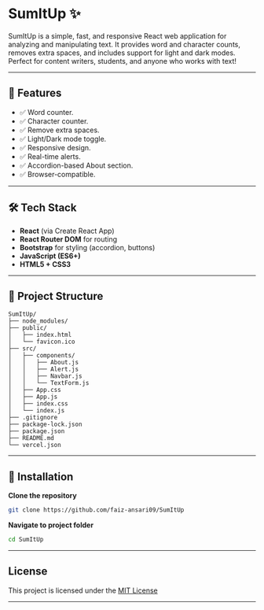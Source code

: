 # SumItUp ✨

SumItUp is a simple, fast, and responsive React web application for analyzing and manipulating text. It provides word and character counts, removes extra spaces, and includes support for light and dark modes. Perfect for content writers, students, and anyone who works with text!

---

## 🚀 Features

- ✅ Word counter.
- ✅ Character counter.
- ✅ Remove extra spaces.
- ✅ Light/Dark mode toggle.
- ✅ Responsive design.
- ✅ Real-time alerts.
- ✅ Accordion-based About section.
- ✅ Browser-compatible.

---

## 🛠️ Tech Stack

- **React** (via Create React App)
- **React Router DOM** for routing
- **Bootstrap** for styling (accordion, buttons)
- **JavaScript (ES6+)**
- **HTML5 + CSS3**

---

## 📁 Project Structure

```
SumItUp/
├── node_modules/
├── public/
│   ├── index.html
│   └── favicon.ico
├── src/
│   ├── components/
│   │   ├── About.js
│   │   ├── Alert.js
│   │   ├── Navbar.js
│   │   └── TextForm.js
│   ├── App.css
│   ├── App.js
│   ├── index.css
│   └── index.js
├── .gitignore
├── package-lock.json
├── package.json
├── README.md
└── vercel.json
```

---

## 🔧 Installation

 **Clone the repository**
   ```bash
   git clone https://github.com/faiz-ansari09/SumItUp
   ```
   **Navigate to project folder**
   ```bash
   cd SumItUp
   ```

---

## License

This project is licensed under the [MIT License](https://github.com/faiz-ansari09/SumItUp/blob/master/LICENSE)

---